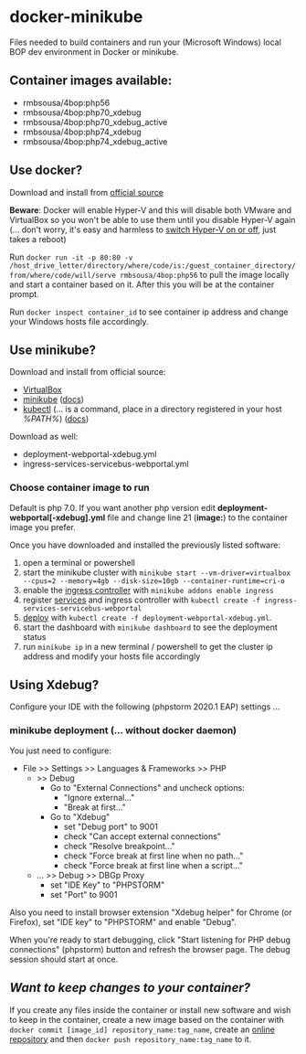 # docker-minikube
Files needed to build containers and run your (Microsoft Windows) local BOP dev environment in Docker or minikube. 

## Container images available:
* rmbsousa/4bop:php56 
* rmbsousa/4bop:php70_xdebug 
* rmbsousa/4bop:php70_xdebug_active 
* rmbsousa/4bop:php74_xdebug 
* rmbsousa/4bop:php74_xdebug_active 

## Use docker?
Download and install from [official source](https://hub.docker.com/editions/community/docker-ce-desktop-windows/)

__Beware__: Docker will enable Hyper-V and this will disable both VMware and 
VirtualBox so you won't be able to use them until you disable Hyper-V again 
(... don't worry, it's easy and harmless to [switch Hyper-V on or off](https://www.youtube.com/watch?v=XJTeQdJUMDM), 
just takes a reboot)

Run `docker run -it -p 80:80 -v /host_drive_letter/directory/where/code/is:/guest_container_directory/from/where/code/will/serve rmbsousa/4bop:php56` 
to pull the image locally and start a container based on it. After this you will be at the container prompt.

Run `docker inspect container_id` to see container ip address and change your 
Windows hosts file accordingly.

## Use minikube?
Download and install from official source:
* [VirtualBox](https://download.virtualbox.org/virtualbox/6.1.4/VirtualBox-6.1.4-136177-Win.exe)
* [minikube](https://github.com/kubernetes/minikube/releases/download/v1.8.2/minikube-installer.exe) ([docs](https://kubernetes.io/docs/tasks/tools/install-minikube/))
* [kubectl](https://storage.googleapis.com/kubernetes-release/release/v1.17.0/bin/windows/amd64/kubectl.exe) (... is a command, place in a directory registered in your host _%PATH%_) ([docs](https://kubernetes.io/docs/tasks/tools/install-kubectl/#install-kubectl-on-windows))

Download as well:
* deployment-webportal-xdebug.yml
* ingress-services-servicebus-webportal.yml

### Choose container image to run
Default is php 7.0. If you want another php version edit __deployment-webportal[-xdebug].yml__ file and change line 21 (__image:__) to the container image you prefer.

Once you have downloaded and installed the previously listed software:
1. open a terminal or powershell
2. start the minikube cluster with `minikube start --vm-driver=virtualbox --cpus=2 --memory=4gb --disk-size=10gb --container-runtime=cri-o`
3. enable the [ingress controller](https://kubernetes.io/docs/concepts/services-networking/ingress/) with `minikube addons enable ingress` 
4. register [services](https://kubernetes.io/docs/concepts/services-networking/service/) and ingress controller with `kubectl create -f ingress-services-servicebus-webportal` 
5. [deploy](https://kubernetes.io/docs/concepts/workloads/controllers/deployment/) with `kubectl create -f deployment-webportal-xdebug.yml`.
6. start the dashboard with `minikube dashboard` to see the deployment status 
7. run `minikube ip` in a new terminal / powershell to get the cluster ip address and modify your hosts file accordingly 

## Using Xdebug?
Configure your IDE with the following (phpstorm 2020.1 EAP) settings ...

### minikube deployment (... without docker daemon)
You just need to configure:
* File \>\> Settings \>\> Languages & Frameworks \>\> PHP 
  * \>\> Debug
    * Go to "External Connections" and uncheck options:
      * "Ignore external..."
      * "Break at first..."
    * Go to "Xdebug"
      * set "Debug port" to 9001
      * check "Can accept external connections"
      * check "Resolve breakpoint..."
      * check "Force break at first line when no path..."
      * check "Force break at first line when a script..." 
  * ... \>\> Debug \>\> DBGp Proxy
      * set "IDE Key" to "PHPSTORM"
      * set "Port" to 9001
      
Also you need to install browser extension "Xdebug helper" for Chrome (or Firefox), set "IDE key" to "PHPSTORM" and enable "Debug".

When you're ready to start debugging, click "Start listening for PHP debug connections" (phpstorm) button and refresh the browser page. The debug session should start at once.

## _Want to keep changes to your container?_
If you create any files inside the container or install new software and wish to keep in the container, create a new image based on the container with `docker commit [image_id] repository_name:tag_name`, create an [online repository](https://hub.docker.com/) and then `docker push repository_name:tag_name` to it.
